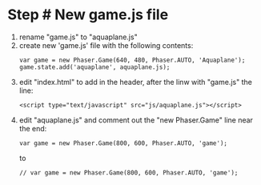 # Step \# New game.js file
1. rename "game.js" to "aquaplane.js"
2. create new 'game.js' file with the following contents:
   ```
   var game = new Phaser.Game(640, 480, Phaser.AUTO, 'Aquaplane');
   game.state.add('aquaplane', aquaplane.js);
   ```
3. edit "index.html" to add in the header, after the linw with "game.js" the line:
   ```
   <script type="text/javascript" src="js/aquaplane.js"></script>
   ```
4. edit "aquaplane.js" and comment out the "new Phaser.Game" line near the end:
   ```
   var game = new Phaser.Game(800, 600, Phaser.AUTO, 'game'); 
   ```
   to
   ```
   // var game = new Phaser.Game(800, 600, Phaser.AUTO, 'game'); 
   ```


